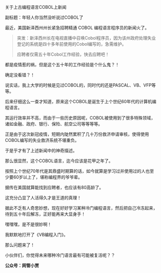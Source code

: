 关于上古编程语言COBOL上新闻

副标题：年轻人你当然没听说过COBOL了



最近，美国新泽西州州长紧急招聘精通 COBOL 编程语言程序员的新闻火了。

> 突发：新泽西州长在电视直播中召唤Cobol程序员，因为该州政府处理失业登记的系统是四十多年前使用的Cobol编写的，急需维护。
>
> 应聘者仅需五十年Cobol工作经验，快去应聘吧！

都是疫情惹的祸，但是这个五十年的工作经验是个什么鬼？！

确定没看错？！

说实话，我上大学的时候是见过COBOL的，同时代的还是PASCAL、VB、VFP等等。

后来仔细这么一查才知道，原来这个COBOL是诞生于上个世纪60年代的计算机编程语言。

其运行效率并不高，而由于一些历史原因呢，COBOL被使用到了很多特殊领域，诸如金融、政府、银行、保险、航空公司等等等等。

正是由于这次新冠疫情，短期内陡然累积了几十万份救济申请审核，使得使用COBOL编写的失业救济系统不堪重负。

于是乎才有了上述新闻中的神奇描述。



那么很显然，这个COBOL语言，迄今应该是花甲之年了。

按照上个世纪70年代是其鼎盛时期算的话，如今就算是学习过并使用过的人也至少要60岁以上了，堪称编程界的爷爷辈。

据传在美国就算能找到应聘者，也应该有80高龄了。

这充分凸显了人活得久才是王道的真理！

据此不乏有人奇思妙想，现在好好学习某种冷门编程语言，然后把自己冷冻起来，待到五十年后解冻，正好能再来大显身手！

嘿嘿嘿，是不是很妙啊！

我默默地打开了《VB编程入门》。



那么问题来了！

小伙伴们，你觉得未来哪种冷门语言最有可能被复活呢？？



**公众号：网管小贾**